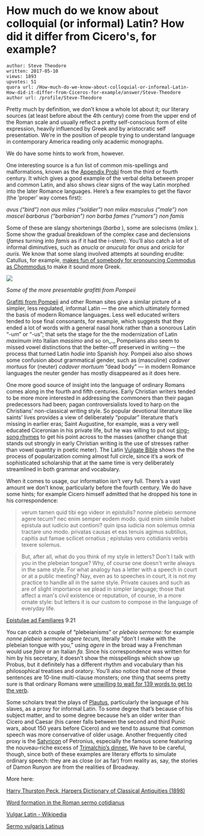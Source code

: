 # How much do we know about colloquial (or informal) Latin? How did it differ from Cicero's, for example?

	author: Steve Theodore
	written: 2017-05-10
	views: 1893
	upvotes: 51
	quora url: /How-much-do-we-know-about-colloquial-or-informal-Latin-How-did-it-differ-from-Ciceros-for-example/answer/Steve-Theodore
	author url: /profile/Steve-Theodore


Pretty much by definition, we don’t know a whole lot about it; our literary sources (at least before about the 4th century) come from the upper end of the Roman scale and usually reflect a pretty self-conscious form of elite expression, heavily influenced by Greek and by aristocratic self presentation. We’re in the position of people trying to understand language in contemporary America reading only academic monographs.

We do have some hints to work from, however.

One interesting source is a fun list of common mis-spellings and malformations, known as the [Appendix Probi](http://www.ling.upenn.edu/~kurisuto/germanic/appendix_probi.html) from the third or fourth century. It which gives a good example of the verbal delta between proper and common Latin, and also shows clear signs of the way Latin morphed into the later Romance languages. Here’s a few examples to get the flavor (the ‘proper’ way comes first):

_avus (“bird”) non aus
miles (“soldier”) non milex
masculus (“male”) non mascel
barbarus (“barbarian”) non barba
fames (“rumors”) non famis_ 

Some of these are slangy shortenings (_barba_ ), some are solecisms (_milex_ ). Some show the gradual breakdown of the complex case and declensions (_fames_  turning into _famis_  as if it had the i-stem). You’ll also catch a lot of informal diminutives, such as _anucla_  or _anucula_  for _anus_ and _oricla_ for _auris._ We know that some slang involved attempts at sounding erudite: Catullus, for example, [makes fun of somebody for pronouncing Commodus as Chommodus ](https://en.wikisource.org/wiki/Translation:Catullus_84)to make it sound more Greek.

![](https://qph.fs.quoracdn.net/main-qimg-760cc255d81eb8651ff6c84bfe21c89b-c)

_Some of the more presentable grafitti from Pompeii_ 

[Grafitti from Pompeii](http://www.telegraph.co.uk/history/10336768/What-can-we-learn-from-Roman-graffiti.html) and other Roman sites give a similar picture of a simpler, less regulated, informal Latin — the one which ultimately formed the basis of modern Romance languages. Less well educated writers tended to lose final consonants, for example, which suggests that they ended a lot of words with a general nasal honk rather than a sonorous Latin “-um” or “-us”; that sets the stage for the the modernization of Latin _maximum_ into Italian _massimo_ and so on_._ Pompeiians also seem to missed vowel distinctions that the better-off preserved in writing — the process that turned Latin _hodie_ into Spanish _hoy._ Pompeii also also shows some confusion about grammatical gender, such as (masculine) _cadaver mortuus_  for (neuter) _cadaver mortuum_ “dead body” — in modern Romance languages the neuter gender has mostly disappeared as it does here.

One more good source of insight into the language of ordinary Romans comes along in the fourth and fifth centuries. Early Christian writers tended to be more more interested in addressing the commoners than their pagan predecessors had been; pagan controversialists loved to harp on the Christians’ non-classical writing style. So popular devotional literature like saints’ lives provides a view of deliberately “popular” literature that’s missing in earlier eras; Saint Augustine, for example, was a very well educated Ciceronian in his private life, but he was willing to put out [sing-song rhymes](http://www.augustinus.it/latino/salmo_contro_donato/) to get his point across to the masses (another change that stands out strongly in early Christian writing is the use of stresses rather than vowel quantity in poetic meter). The Latin [Vulgate Bible](https://en.wikipedia.org/wiki/Vulgate) shows the the process of popularization coming almost full circle, since it’s a work of sophisticated scholarship that at the same time is very deliberately streamlined in both grammar and vocabulary.

When it comes to usage, our information isn’t very full. There’s a vast amount we don’t know, particularly before the fourth century. We do have some hints; for example Cicero himself admitted that he dropped his tone in his correspondence:

> verum tamen quid tibi ego videor in epistulis? nonne plebeio sermone agere tecum? nec enim semper eodem modo. quid enim simile habet epistula aut iudicio aut contioni? quin ipsa iudicia non solemus omnia tractare uno modo. privatas causas et eas tenuis agimus subtilius, capitis aut famae scilicet ornatius ; epistulas vero cotidianis verbis texere solemus.

> But, after all, what do you think of my style in letters? Don't I talk with you in the plebeian tongue? Why, of course one doesn't write always in the same style. For what analogy has a letter with a speech in court or at a public meeting? Nay, even as to speeches in court, it is not my practice to handle all in the same style. Private causes and such as are of slight importance we plead in simpler language; those that affect a man's civil existence or reputation, of course, in a more ornate style: but letters it is our custom to compose in the language of everyday life.

[Epistulae ad Familiares](http://www.perseus.tufts.edu/hopper/text?doc=Cic.+Fam.+9.21&fromdoc=Perseus%3Atext%3A1999.02.0009) 9.21

You can catch a couple of “plebeianisms” or _plebeio sermone:_ for example _nonne plebeio sermone agere tecum,_ literally “don’t I make with the plebeian tongue with you,” using _agere_  in the broad way a Frenchman would use _faire_ or an Italian _fa._ Since his correspondence was written for him by his secretary, it doesn’t show the misspellings which show up Probus, but it definitely has a different rhythm and vocabulary than his philosophical treatises and oratory. You’ll also notice that none of these sentences are 10-line multi-clause monsters; one thing that seems pretty sure is that ordinary Romans were [unwilling to wait for 139 words to get to the verb](https://www.quora.com/Did-the-Romans-of-antiquity-speak-with-adjectives/answer/Steve-Theodore).

Some scholars treat the plays of [Plautus](http://www.unrv.com/culture/plautus.php), particularly the language of his slaves, as a proxy for informal Latin. To some degree that’s because of his subject matter, and to some degree because he’s an older writer than Cicero and Caesar (his career falls between the second and third Punic wars, about 150 years before Cicero) and we tend to assume that common speech was more conservative of older usage. Another frequently cited proxy is the [Satyricon](https://en.wikipedia.org/wiki/Satyricon) of Petronius, especially the famous scene featuring the nouveau-riche excess of [Trimalchio’s dinner.](https://en.wikipedia.org/wiki/Trimalchio) We have to be careful, though, since both of these examples are literary efforts to simulate ordinary speech: they are as close (or as far) from reality as, say, the stories of Damon Runyon are from the realities of Broadway.

More here:

[Harry Thurston Peck, Harpers Dictionary of Classical Antiquities (1898)](http://www.perseus.tufts.edu/hopper/text?doc=Perseus:text:1999.04.0062:entry=sermo-plebeius-harpers)

[Word formation in the Roman sermo cotidianus](https://books.google.com/books/about/Sermo_vulgaris_Latinus.html?id=ZF8bAAAAIAAJ)

[Vulgar Latin - Wikipedia](https://en.wikipedia.org/wiki/Vulgar_Latin#Romance_articles)

[Sermo vulgaris Latinus](https://books.google.com/books/about/Sermo_vulgaris_Latinus.html?id=ZF8bAAAAIAAJ)


